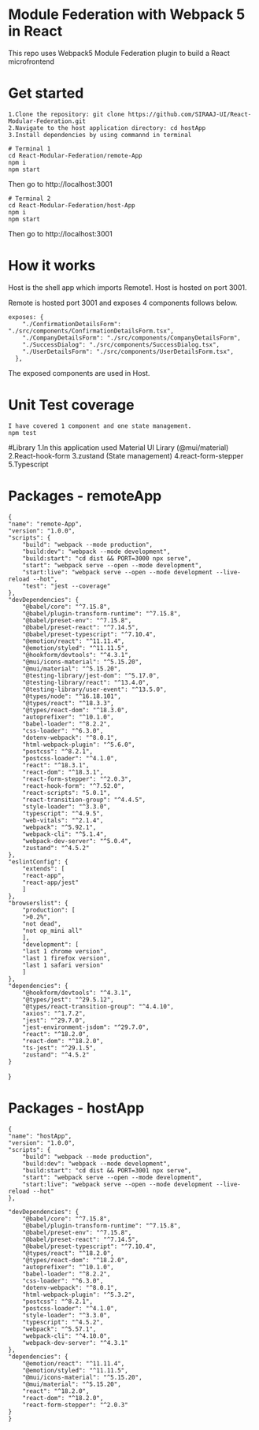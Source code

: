 
# Module Federation with Webpack 5 in React

This repo uses Webpack5 Module Federation plugin to build a React microfrontend

# Get started

    1.Clone the repository: git clone https://github.com/SIRAAJ-UI/React-Modular-Federation.git
    2.Navigate to the host application directory: cd hostApp
    3.Install dependencies by using commannd in terminal

    # Terminal 1
    cd React-Modular-Federation/remote-App
    npm i
    npm start

Then go to http://localhost:3001

    # Terminal 2
    cd React-Modular-Federation/host-App
    npm i
    npm start

Then go to http://localhost:3001


# How it works
Host is the shell app which imports Remote1. Host is hosted on port 3001.

Remote is hosted port 3001 and exposes 4 components follows below.

    exposes: {
        "./ConfirmationDetailsForm": "./src/components/ConfirmationDetailsForm.tsx",
        "./CompanyDetailsForm": "./src/components/CompanyDetailsForm",
        "./SuccessDialog": "./src/components/SuccessDialog.tsx",
        "./UserDetailsForm": "./src/components/UserDetailsForm.tsx",
      },

The exposed components are used in Host.

# Unit Test coverage
    I have covered 1 component and one state management.
    npm test

#Library
1.In this application used Material UI Lirary (@mui/material)
2.React-hook-form 
3.zustand (State management)
4.react-form-stepper
5.Typescript

# Packages - remoteApp

    {
    "name": "remote-App",
    "version": "1.0.0",
    "scripts": {
        "build": "webpack --mode production",
        "build:dev": "webpack --mode development",
        "build:start": "cd dist && PORT=3000 npx serve",
        "start": "webpack serve --open --mode development",
        "start:live": "webpack serve --open --mode development --live-reload --hot",
        "test": "jest --coverage"
    },
    "devDependencies": {
        "@babel/core": "^7.15.8",
        "@babel/plugin-transform-runtime": "^7.15.8",
        "@babel/preset-env": "^7.15.8",
        "@babel/preset-react": "^7.14.5",
        "@babel/preset-typescript": "^7.10.4",
        "@emotion/react": "^11.11.4",
        "@emotion/styled": "^11.11.5",
        "@hookform/devtools": "^4.3.1",
        "@mui/icons-material": "^5.15.20",
        "@mui/material": "^5.15.20",
        "@testing-library/jest-dom": "^5.17.0",
        "@testing-library/react": "^13.4.0",
        "@testing-library/user-event": "^13.5.0",
        "@types/node": "^16.18.101",
        "@types/react": "^18.3.3",
        "@types/react-dom": "^18.3.0",
        "autoprefixer": "^10.1.0",
        "babel-loader": "^8.2.2",
        "css-loader": "^6.3.0",
        "dotenv-webpack": "^8.0.1",
        "html-webpack-plugin": "^5.6.0",
        "postcss": "^8.2.1",
        "postcss-loader": "^4.1.0",
        "react": "^18.3.1",
        "react-dom": "^18.3.1",
        "react-form-stepper": "^2.0.3",
        "react-hook-form": "^7.52.0",
        "react-scripts": "5.0.1",
        "react-transition-group": "^4.4.5",
        "style-loader": "^3.3.0",
        "typescript": "^4.9.5",
        "web-vitals": "^2.1.4",
        "webpack": "^5.92.1",
        "webpack-cli": "^5.1.4",
        "webpack-dev-server": "^5.0.4",
        "zustand": "^4.5.2"
    },
    "eslintConfig": {
        "extends": [
        "react-app",
        "react-app/jest"
        ]
    },
    "browserslist": {
        "production": [
        ">0.2%",
        "not dead",
        "not op_mini all"
        ],
        "development": [
        "last 1 chrome version",
        "last 1 firefox version",
        "last 1 safari version"
        ]
    },
    "dependencies": {
        "@hookform/devtools": "^4.3.1",
        "@types/jest": "^29.5.12",
        "@types/react-transition-group": "^4.4.10",
        "axios": "^1.7.2",
        "jest": "^29.7.0",
        "jest-environment-jsdom": "^29.7.0",
        "react": "^18.2.0",
        "react-dom": "^18.2.0",
        "ts-jest": "^29.1.5",
        "zustand": "^4.5.2"
    }
}


# Packages - hostApp
    {
    "name": "hostApp",
    "version": "1.0.0",
    "scripts": {
        "build": "webpack --mode production",
        "build:dev": "webpack --mode development",
        "build:start": "cd dist && PORT=3001 npx serve",
        "start": "webpack serve --open --mode development",
        "start:live": "webpack serve --open --mode development --live-reload --hot"
    },
    
    "devDependencies": {
        "@babel/core": "^7.15.8",
        "@babel/plugin-transform-runtime": "^7.15.8",
        "@babel/preset-env": "^7.15.8",
        "@babel/preset-react": "^7.14.5",
        "@babel/preset-typescript": "^7.10.4",
        "@types/react": "^18.2.0",
        "@types/react-dom": "^18.2.0",
        "autoprefixer": "^10.1.0",
        "babel-loader": "^8.2.2",
        "css-loader": "^6.3.0",
        "dotenv-webpack": "^8.0.1",
        "html-webpack-plugin": "^5.3.2",
        "postcss": "^8.2.1",
        "postcss-loader": "^4.1.0",
        "style-loader": "^3.3.0",
        "typescript": "^4.5.2",
        "webpack": "^5.57.1",
        "webpack-cli": "^4.10.0",
        "webpack-dev-server": "^4.3.1"
    },
    "dependencies": {
        "@emotion/react": "^11.11.4",
        "@emotion/styled": "^11.11.5",
        "@mui/icons-material": "^5.15.20",
        "@mui/material": "^5.15.20",
        "react": "^18.2.0",
        "react-dom": "^18.2.0",
        "react-form-stepper": "^2.0.3"
    }
    }
   
